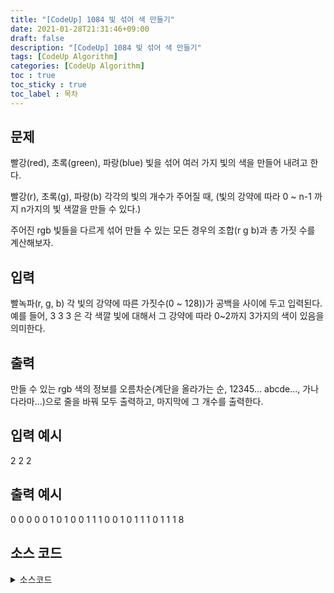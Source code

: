 ```yaml
---
title: "[CodeUp] 1084 빛 섞어 색 만들기"
date: 2021-01-28T21:31:46+09:00
draft: false
description: "[CodeUp] 1084 빛 섞어 색 만들기"
tags: [CodeUp Algorithm]
categories: [CodeUp Algorithm]
toc : true
toc_sticky : true
toc_label : 목차
---
```

## 문제
빨강(red), 초록(green), 파랑(blue) 빛을 섞어
여러 가지 빛의 색을 만들어 내려고 한다.

빨강(r), 초록(g), 파랑(b) 각각의 빛의 개수가 주어질 때,
(빛의 강약에 따라 0 ~ n-1 까지 n가지의 빛 색깔을 만들 수 있다.)

주어진 rgb 빛들을 다르게 섞어 만들 수 있는 모든 경우의 조합(r g b)과
총 가짓 수를 계산해보자.

## 입력
빨녹파(r, g, b) 각 빛의 강약에 따른 가짓수(0 ~ 128))가 공백을 사이에 두고 입력된다.
예를 들어, 3 3 3 은 각 색깔 빛에 대해서 그 강약에 따라 0~2까지 3가지의 색이 있음을 의미한다.


## 출력
만들 수 있는 rgb 색의 정보를 오름차순(계단을 올라가는 순, 12345... abcde..., 가나다라마...)으로
줄을 바꿔 모두 출력하고, 마지막에 그 개수를 출력한다.

## 입력 예시
2 2 2

## 출력 예시
0 0 0
0 0 1
0 1 0
0 1 1
1 0 0
1 0 1
1 1 0
1 1 1
8


## 소스 코드

<details>
<summary>소스코드</summary>
<div markdown="1">

```java
import java.io.BufferedReader;
import java.io.BufferedWriter;
import java.io.InputStreamReader;
import java.io.OutputStreamWriter;
import java.io.IOException;

public class Main{
    public static void main(String[] args)throws IOException{
        BufferedReader br = new BufferedReader(new InputStreamReader(System.in));
        
        String a = br.readLine();
        String [] b = a.split(" ");
        int allcase = 0;
        
        BufferedWriter bw = new BufferedWriter(new OutputStreamWriter(System.out));
       
        for(int i = 0; i < Integer.valueOf(b[0]); i++){
            for(int j = 0; j < Integer.valueOf(b[1]); j++){
                for(int k = 0; k < Integer.valueOf(b[2]); k++){
                   bw.write(i + " " + j + " " + k + "\n");
                   allcase++;
            }
        }
    }
    bw.write(String.valueOf(allcase));
    bw.flush();
    br.close();
    bw.close();
}
}

```
</div>
</details>